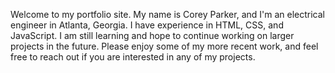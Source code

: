 Welcome to my portfolio site. My name is Corey Parker, and I'm an electrical engineer in Atlanta, Georgia. I have experience in HTML, CSS, and JavaScript. I am still learning and hope to continue working on larger projects in the future. Please enjoy some of my more recent work, and feel free to reach out if you are interested in any of my projects. 